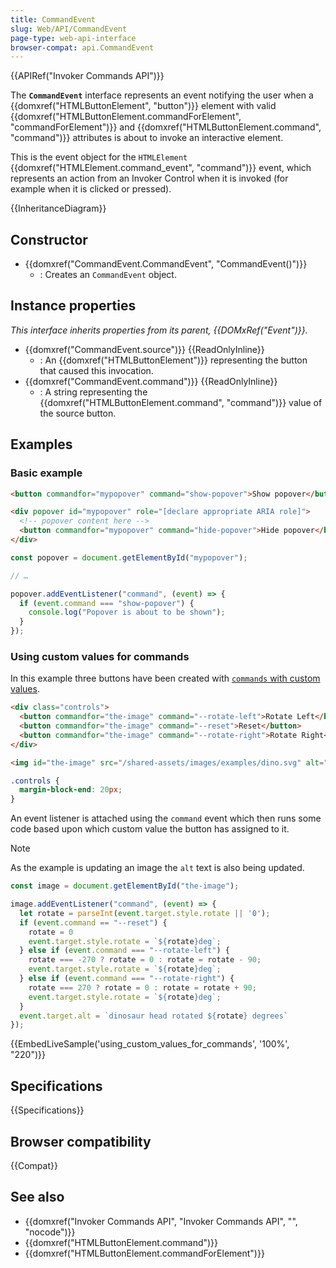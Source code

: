 ```yaml
---
title: CommandEvent
slug: Web/API/CommandEvent
page-type: web-api-interface
browser-compat: api.CommandEvent
---
```


{{APIRef("Invoker Commands API")}}

The **`CommandEvent`** interface represents an event notifying the user when a {{domxref("HTMLButtonElement", "button")}} element with valid {{domxref("HTMLButtonElement.commandForElement", "commandForElement")}} and {{domxref("HTMLButtonElement.command", "command")}} attributes is about to invoke an interactive element.

This is the event object for the `HTMLElement` {{domxref("HTMLElement.command_event", "command")}} event, which represents an action from an Invoker Control when it is invoked (for example when it is clicked or pressed).

{{InheritanceDiagram}}

## Constructor

- {{domxref("CommandEvent.CommandEvent", "CommandEvent()")}}
  - : Creates an `CommandEvent` object.

## Instance properties

_This interface inherits properties from its parent, {{DOMxRef("Event")}}._

- {{domxref("CommandEvent.source")}} {{ReadOnlyInline}}
  - : An {{domxref("HTMLButtonElement")}} representing the button that caused this invocation.
- {{domxref("CommandEvent.command")}} {{ReadOnlyInline}}
  - : A string representing the {{domxref("HTMLButtonElement.command", "command")}} value of the source button.

## Examples

### Basic example

```html
<button commandfor="mypopover" command="show-popover">Show popover</button>

<div popover id="mypopover" role="[declare appropriate ARIA role]">
  <!-- popover content here -->
  <button commandfor="mypopover" command="hide-popover">Hide popover</button>
</div>
```

```js
const popover = document.getElementById("mypopover");

// …

popover.addEventListener("command", (event) => {
  if (event.command === "show-popover") {
    console.log("Popover is about to be shown");
  }
});
```

### Using custom values for commands

In this example three buttons have been created with [`commands` with custom values](/en-US/docs/Web/HTML/Reference/Elements/button#custom_values).

```html
<div class="controls">
  <button commandfor="the-image" command="--rotate-left">Rotate Left</button>
  <button commandfor="the-image" command="--reset">Reset</button>
  <button commandfor="the-image" command="--rotate-right">Rotate Right</button>
</div>

<img id="the-image" src="/shared-assets/images/examples/dino.svg" alt="dinosaur head rotated 0 degrees" />
```

```css hidden
.controls {
  margin-block-end: 20px;
}
```

An event listener is attached using the `command` event which then runs some code based upon which custom value the button has assigned to it.

> [!NOTE]
> As the example is updating an image the `alt` text is also being updated.

```js
const image = document.getElementById("the-image");

image.addEventListener("command", (event) => {
  let rotate = parseInt(event.target.style.rotate || '0');
  if (event.command == "--reset") {
    rotate = 0
    event.target.style.rotate = `${rotate}deg`; 
  } else if (event.command === "--rotate-left") {
    rotate === -270 ? rotate = 0 : rotate = rotate - 90;
    event.target.style.rotate = `${rotate}deg`;
  } else if (event.command === "--rotate-right") {
    rotate === 270 ? rotate = 0 : rotate = rotate + 90;
    event.target.style.rotate = `${rotate}deg`;
  }
  event.target.alt = `dinosaur head rotated ${rotate} degrees`
});
```

{{EmbedLiveSample('using_custom_values_for_commands', '100%', "220")}}

## Specifications

{{Specifications}}

## Browser compatibility

{{Compat}}

## See also

- {{domxref("Invoker Commands API", "Invoker Commands API", "", "nocode")}}
- {{domxref("HTMLButtonElement.command")}}
- {{domxref("HTMLButtonElement.commandForElement")}}
